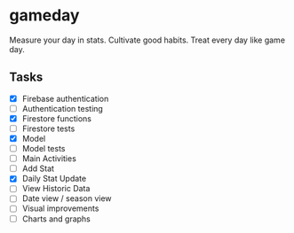 # gameday
Measure your day in stats. Cultivate good habits. Treat every day like game day.

## Tasks
- [x] Firebase authentication
- [ ] Authentication testing
- [x] Firestore functions
- [ ] Firestore tests
- [x] Model
- [ ] Model tests
- [ ] Main Activities
- [ ] Add Stat
- [x] Daily Stat Update
- [ ] View Historic Data
- [ ] Date view / season view
- [ ] Visual improvements
- [ ] Charts and graphs

